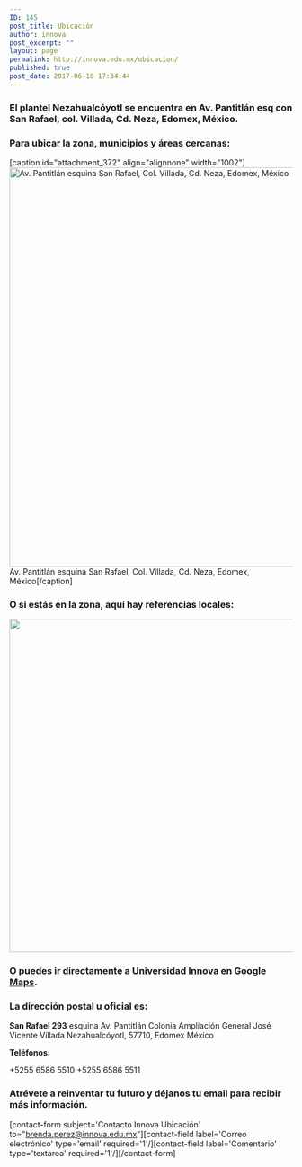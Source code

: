 ```yaml
---
ID: 145
post_title: Ubicación
author: innova
post_excerpt: ""
layout: page
permalink: http://innova.edu.mx/ubicacion/
published: true
post_date: 2017-06-10 17:34:44
---
```

### El plantel Nezahualcóyotl se encuentra en **Av. Pantitlán esq con San Rafael, col. Villada, Cd. Neza, Edomex, México**.

### Para ubicar la zona, municipios y áreas cercanas:

[caption id="attachment_372" align="alignnone" width="1002"]<img src="http://innova.edu.mx/wp-content/uploads/2017/07/Universidad_INNOVA_-_Google_Maps.png" alt="Av. Pantitlán esquina San Rafael, Col. Villada, Cd. Neza, Edomex, México" width="1002" height="711" class="size-full wp-image-372" /> Av. Pantitlán esquina San Rafael, Col. Villada, Cd. Neza, Edomex, México[/caption]

### O si estás en la zona, aquí hay referencias locales:

<img src="http://innova.edu.mx/wp-content/uploads/2017/06/MapaInnovapng.png" alt="" width="1118" height="593" class="alignnone size-full wp-image-152" />

### O puedes ir directamente a <a href="https://www.google.com.mx/maps/place/Universidad+INNOVA/@19.3891706,-99.0075526,17z/data=!3m1!4b1!4m5!3m4!1s0x85d1e2d6f1003cb5:0x32f8673388385ec6!8m2!3d19.3891656!4d-99.0053639?hl=en" target="_blank">Universidad Innova en Google Maps</a>.

### La dirección postal u oficial es:
<strong>San Rafael 293</strong>
esquina Av. Pantitlán
Colonia Ampliación General José Vicente Villada
Nezahualcóyotl, 57710, Edomex
México

<strong>Teléfonos:</strong>

+5255 6586 5510
+5255 6586 5511

### **Atrévete a reinventar tu futuro** y déjanos tu email para recibir más información.

 [contact-form subject='Contacto Innova Ubicación' to="brenda.perez@innova.edu.mx"][contact-field label='Correo electrónico' type='email' required='1'/][contact-field label='Comentario' type='textarea' required='1'/][/contact-form]
